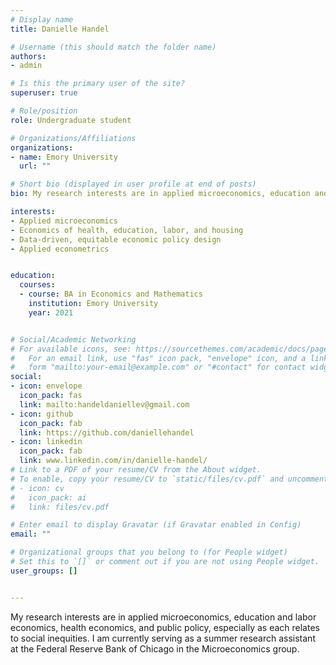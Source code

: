 ```yaml
---
# Display name
title: Danielle Handel

# Username (this should match the folder name)
authors:
- admin

# Is this the primary user of the site?
superuser: true

# Role/position
role: Undergraduate student 

# Organizations/Affiliations
organizations:
- name: Emory University
  url: ""

# Short bio (displayed in user profile at end of posts)
bio: My research interests are in applied microeconomics, education and labor economics, health economics, and public policy, especially as each relates to social inequities. I am currently serving as a summer research assistant at the Federal Reserve Bank of Chicago in the Microeconomics group.

interests: 
- Applied microeconomics
- Economics of health, education, labor, and housing
- Data-driven, equitable economic policy design
- Applied econometrics


education:
  courses:
  - course: BA in Economics and Mathematics
    institution: Emory University
    year: 2021


# Social/Academic Networking
# For available icons, see: https://sourcethemes.com/academic/docs/page-builder/#icons
#   For an email link, use "fas" icon pack, "envelope" icon, and a link in the
#   form "mailto:your-email@example.com" or "#contact" for contact widget.
social:
- icon: envelope
  icon_pack: fas
  link: mailto:handeldaniellev@gmail.com
- icon: github
  icon_pack: fab
  link: https://github.com/daniellehandel
- icon: linkedin
  icon_pack: fab
  link: www.linkedin.com/in/danielle-handel/
# Link to a PDF of your resume/CV from the About widget.
# To enable, copy your resume/CV to `static/files/cv.pdf` and uncomment the lines below.
# - icon: cv
#   icon_pack: ai
#   link: files/cv.pdf

# Enter email to display Gravatar (if Gravatar enabled in Config)
email: ""

# Organizational groups that you belong to (for People widget)
# Set this to `[]` or comment out if you are not using People widget.
user_groups: []


---
```


My research interests are in applied microeconomics, education and labor economics, health economics, and public policy, especially as each relates to social inequities. I am currently serving as a summer research assistant at the Federal Reserve Bank of Chicago in the Microeconomics group.
